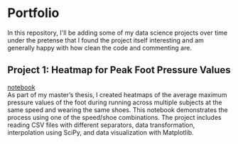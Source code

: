 # Portfolio
In this repository, I'll be adding some of my data science projects over time under the pretense that I found the project itself interesting and am generally happy with how clean the code and commenting are.

## Project 1: Heatmap for Peak Foot Pressure Values
[notebook](https://github.com/MuellerPJ/MuellerPJ.github.io/blob/0a704907a47fde2b5e421d9da41f12edfafe5898/notebooks/Heatmap_Foot_Pressure.ipynb) <br>
As part of my master’s thesis, I created heatmaps of the average maximum pressure values of the foot during running across multiple subjects at the same speed and wearing the same shoes. This notebook demonstrates the process using one of the speed/shoe combinations. The project includes reading CSV files with different separators, data transformation, interpolation using SciPy, and data visualization with Matplotlib.
